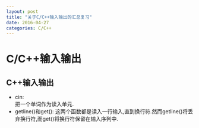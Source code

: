 ```yaml
---
layout: post
title: "关于C/C++输入输出的汇总复习"
date: 2016-04-27
categories: C/C++
---
```


# C/C++输入输出
## C++输入输出       
* cin:     
把一个单词作为读入单元.    
* getline()和get():
这两个函数都是读入一行输入,直到换行符.然而getline()将丢弃换行符,而get()将换行符保留在输入序列中.



